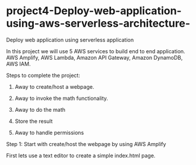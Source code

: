 # project4-Deploy-web-application-using-aws-serverless-architecture-
Deploy web application using serverless application

In this project we will use 5 AWS services to build end to end application. AWS Amplify, AWS Lambda, Amazon API Gateway, Amazon DynamoDB, AWS IAM.


Steps to complete the project:

1. Away to create/host a webpage.

2. Away to invoke the math functionality.

3. Away to do the math

4. Store the result

5. Away to handle permissions


Step 1: Start with create/host the webpage by using AWS Amplify

First lets use a text editor to create a simple index.html page.

